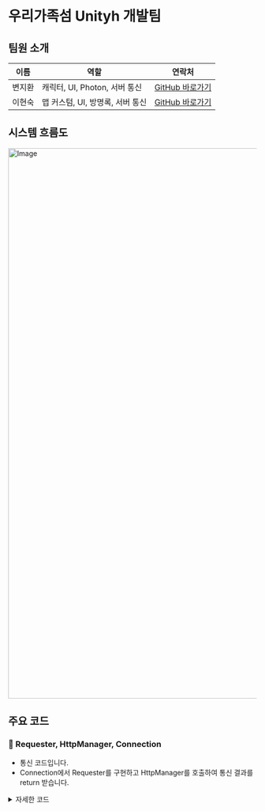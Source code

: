 # 우리가족섬 Unityh 개발팀
## 팀원 소개
| 이름 | 역할 | 연락처 |
|------|------|--------|
| 변지환 | 캐릭터, UI, Photon, 서버 통신 | [GitHub 바로가기](https://github.com/jimandy00) |
| 이현숙 | 맵 커스텀, UI, 방명록, 서버 통신 | [GitHub 바로가기](https://github.com/https://github.com/hyunsu98) |

## 시스템 흐름도
<img width="760" height="1113" alt="Image" src="https://github.com/user-attachments/assets/e7e936b0-3af3-402c-bc62-80b719aa68b7" />

## 주요 코드
### 📍 Requester, HttpManager, Connection
  - 통신 코드입니다.
  - Connection에서 Requester를 구현하고 HttpManager를 호출하여 통신 결과를 return 받습니다.
<details>
  <summary>자세한 코드</summary>
</details>
